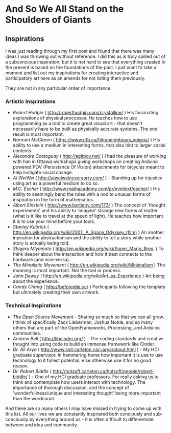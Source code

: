 # And So We All Stand on the Shoulders of Giants #

## Inspirations ##

I was just reading through my first post and found that there was many ideas I was throwing out without reference. I did this as is truly spilled out of a subconcious inspiration; but it is not hard to see that everything created in the present is based on the foundations of the past. I just want to take a moment and list out my inspirations for creating interactive and participatory art here as an amends for not listing them previously.

They are not in any particular order of importance.

### Artistic Inspirations ###
- _Robert Hodgin_ ( http://roberthodgin.com/crystalline/ ) His fascinating explorations of physical processes. He teaches how to use programming as a tool to create great visual art - that doesn't necessarily have to be built as physically accurate systems. The end result is most important.
- _Norman McClaren_ ( https://www.nfb.ca/film/neighbours_voisins/ ) His ability to use a medium in interesting forms, that also hint to larger social contexts.
- _Alexandre Castoguay_ ( http://agitpov.net/ ) I had the pleasure of working with him in Ottawa workshops giving workshops on creating Arduino powered POV (Persistance Of Vision) attachments for bicycles meant to help instigate social change.
- _Ai WeiWei_ ( http://aiweiweineversorry.com/ ) - Standing up for injustice using art as a powerful medium to do so.
- _M.C. Escher_ ( http://www.mathacademy.com/pr/minitext/escher/ ) His ability to seemingly bend the rules with a nod to unusual forms of inspiration in the form of mathematics.
- _Albert Einstein_ ( http://www.bartleby.com/173/ ) The concept of 'thought experiments' and his ability to 'imagine' strange new forms of matter (what is it like to travel at the speed of light). He teaches how important it is to use your mind before your tools.
- _Stanley Kubrick_ ( http://en.wikipedia.org/wiki/2001:_A_Space_Odyssey_(film) ) An another inpiration for abstractionism and the ability to tell a story while another story is actually being told.
- _Shigeru Miyamoto_ ( http://en.wikipedia.org/wiki/Super_Mario_Bros. ) To think deeper about the interaction and how it best connects to the hardware (and vice-versa).
- _The Minalistic Movement_ ( http://en.wikipedia.org/wiki/Minimalism ) The meaning is most important. Not the tool or process.
- _John Dewey_ ( http://en.wikipedia.org/wiki/Art_as_Experience ) Art being about the experience.
- _Candy Chang_ ( http://beforeidie.cc/ ) Participants following the template but ultimately creating their own artwork.

### Technical Inspirations ###
- _The Open Source Movement_ - Sharing so much so that we can all grow. I think of specifically Zack Lieberman, Joshua Noble, and so many others that are part of the OpenFrameworks, Processing, and Arduino communities.
- _Andrew Bell_ ( http://libcinder.org/ ) - The coding standards and creative thought into using code to build an immense framework like Cinder.
- _Dr. Ali Arya_ ( http://www.csit.carleton.ca/~arya/about.html ) - My HCI graduate supervisor. In hammering home how important it is use to use technology to it fullest potential; else otherwise use it for no good reason.
- _Dr. Robert Biddle_ ( http://hotsoft.carleton.ca/hotsoft/people/robert-biddle/ ) - One of my HCI graduate professors. For really asking us to think and contemplate how users interact with technology. The importance of thorough discussion, and the concept of 'wonderfullness/unique and interesting thought' being more important than the wordcount.

And there are so many others I may have missed in trying to come up with this list. All our lives we are constantly inspirared both conciously and sub-conciously by everything around us - it is often difficult to differentiate between and idea and community. 


